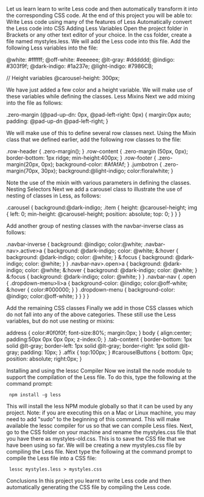Let us learn learn to write Less code and then automatically transform it into the corresponding CSS code. At the end of this project you will be able to:
Write Less code using many of the features of Less
Automatically convert the Less code into CSS
Adding Less Variables
Open the project folder in Brackets or any other text editor of your choice. In the css folder, create a file named mystyles.less. We will add the Less code into this file.
Add the following Less variables into the file:

@white: #ffffff;
@off-white: #eeeeee;
@lt-gray: #dddddd;
@indigo: #303f9f;
@dark-indigo: #1a237e;
@light-indigo: #7986CB;

// Height variables
@carousel-height: 300px;



We have just added a few color and a height variable. We will make use of these variables while defining the classes.
Less Mixins
Next we add mixing into the file as follows:


.zero-margin (@pad-up-dn: 0px, @pad-left-right: 0px) {
  margin:0px auto;
  padding: @pad-up-dn @pad-left-right;
}


We will make use of this to define several row classes next.
Using the Mixin class that we defined earlier, add the following row classes to the file:

.row-header {
  .zero-margin();
}
.row-content {
  .zero-margin (50px, 0px);
  border-bottom: 1px ridge;
  min-height:400px;
}
.row-footer {
  .zero-margin(20px, 0px);
  background-color: #AfAfAf;
}
.jumbotron {
  .zero-margin(70px, 30px);
  background:@light-indigo;
  color:floralwhite;
}


Note the use of the mixin with various parameters in defining the classes.
Nesting Selectors
Next we add a carousel class to illustrate the use of nesting of classes in Less, as follows:

.carousel {
  background:@dark-indigo;
  .item {
    height: @carousel-height;
    img {
      left: 0;
      min-height: @carousel-height;
      position: absolute;
      top: 0;
    }
  }
}


Add another group of nesting classes with the navbar-inverse class as follows:

.navbar-inverse {
  background: @indigo;
  color:@white;
  .navbar-nav>.active>a {
    background: @dark-indigo;
    color: @white;
    &:hover {
      background: @dark-indigo;
      color: @white;
    }
    &:focus {
      background: @dark-indigo;
      color: @white;
    }
  }
  .navbar-nav>.open>a {
    background: @dark-indigo;
    color: @white;
    &:hover {
      background: @dark-indigo;
      color: @white;
    }
    &:focus {
      background: @dark-indigo;
      color: @white;
    }
  }
  .navbar-nav {
    .open {
      .dropdown-menu>li>a {
        background-color: @indigo;
        color:@off-white;
        &:hover {
          color:#000000;
        }
      }
      .dropdown-menu {
        background-color: @indigo;
        color:@off-white;
      }
    }
  }
}


Add the remaining CSS classes
Finally we add in those CSS classes which do not fall into any of the above categories. These still use the Less variables, but do not use nesting or mixins:


address {
  color:#0f0f0f;
  font-size:80%;
  margin:0px;
}
body {
  align:center;
  padding:50px 0px 0px 0px;
  z-index:0;
}
.tab-content {
  border-bottom: 1px solid @lt-gray;
  border-left: 1px solid @lt-gray;
  border-right: 1px solid @lt-gray;
  padding: 10px;
}
.affix {
  top:100px;
}
#carouselButtons {
  bottom: 0px;
  position: absolute;
  right:0px;
}


Installing and using the lessc Compiler
Now we install the node module to support the compilation of the Less file. To do this, type the following at the command prompt:

     npm install -g less

This will install the less NPM module globally so that it can be used by any project. Note: if you are executing this on a Mac or Linux machine, you may need to add "sudo" to the beginning of this command. This will make available the lessc compiler for us so that we can compile Less files.
Next, go to the CSS folder on your machine and rename the mystyles.css file that you have there as mystyles-old.css. This is to save the CSS file that we have been using so far. We will be creating a new mystyles.css file by compiling the Less file.
Next type the following at the command prompt to compile the Less file into a CSS file:


     lessc mystyles.less > mystyles.css


Conclusions
In this project you learnt to write Less code and then automatically generating the CSS file by compiling the Less code.
